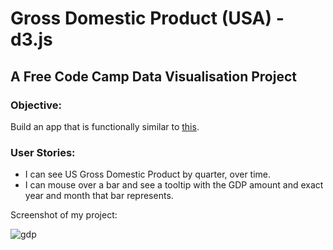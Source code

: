 # Gross Domestic Product (USA) - d3.js

## A Free Code Camp Data Visualisation Project

### Objective:

Build an app that is functionally similar to [this](https://www.freecodecamp.org/challenges/visualize-data-with-a-bar-chart).

### User Stories:

* I can see US Gross Domestic Product by quarter, over time.
* I can mouse over a bar and see a tooltip with the GDP amount and exact year and month that bar represents.

Screenshot of my project: 

![gdp](https://user-images.githubusercontent.com/22034073/37279841-ddf7a546-25e3-11e8-9a4a-d8e4290aedae.gif)
